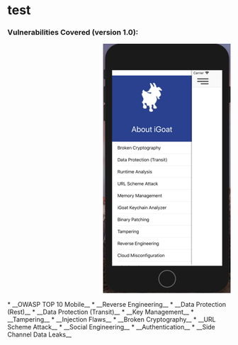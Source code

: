 # test



### Vulnerabilities Covered (version 1.0): ###
<p align="right">
  <img src="https://raw.githubusercontent.com/swaroopsy/test/master/iGoat_2.png">
</p>
* __OWASP TOP 10 Mobile__
* __Reverse Engineering__
* __Data Protection (Rest)__
* __Data Protection (Transit)__
* __Key Management__
* __Tampering__ 
* __Injection Flaws__
* __Broken Cryptography__
* __URL Scheme Attack__
* __Social Engineering__
* __Authentication__
* __Side Channel Data Leaks__


